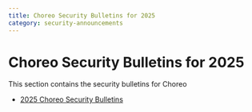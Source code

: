 ```yaml
---
title: Choreo Security Bulletins for 2025
category: security-announcements
---
```


# Choreo Security Bulletins for 2025

This section contains the security bulletins for Choreo

* [2025 Choreo Security Bulletins]({{#base_path#}}/security-announcements/cloud-security-bulletins/choreo/2025/choreo-2025-h1)
